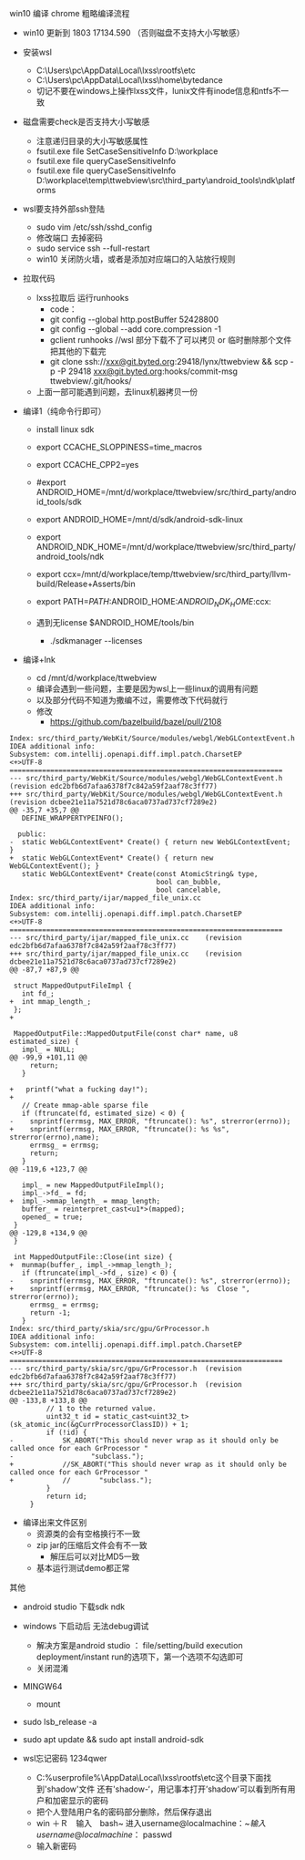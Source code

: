 win10 编译 chrome
粗略编译流程
- win10 更新到 1803 17134.590 （否则磁盘不支持大小写敏感）

- 安装wsl
  - C:\Users\pc\AppData\Local\lxss\rootfs\etc
  - C:\Users\pc\AppData\Local\lxss\home\bytedance
  - 切记不要在windows上操作lxss文件，lunix文件有inode信息和ntfs不一致

- 磁盘需要check是否支持大小写敏感
  - 注意递归目录的大小写敏感属性
  - fsutil.exe file SetCaseSensitiveInfo D:\workplace
  - fsutil.exe file queryCaseSensitiveInfo <path>  
  - fsutil.exe file queryCaseSensitiveInfo  D:\workplace\temp\ttwebview\src\third_party\android_tools\ndk\platforms

- wsl要支持外部ssh登陆
  - sudo vim /etc/ssh/sshd_config
  - 修改端口 去掉密码
  - sudo service ssh --full-restart
  - win10 关闭防火墙，或者是添加对应端口的入站放行规则

- 拉取代码
  - lxss拉取后 运行runhooks
    - code：
    - git config --global http.postBuffer 52428800
    - git config --global --add core.compression -1
    - gclient runhooks   //wsl 部分下载不了可以拷贝 or 临时删除那个文件 把其他的下载完
    - git clone ssh://xxx@git.byted.org:29418/lynx/ttwebview && scp -p -P 29418 xxx@git.byted.org:hooks/commit-msg ttwebview/.git/hooks/
  - 上面一部可能遇到问题，去linux机器拷贝一份

- 编译1（纯命令行即可）
  - install linux  sdk
  - export CCACHE_SLOPPINESS=time_macros
  - export CCACHE_CPP2=yes
  - #export ANDROID_HOME=/mnt/d/workplace/ttwebview/src/third_party/android_tools/sdk
  - export ANDROID_HOME=/mnt/d/sdk/android-sdk-linux
  - export ANDROID_NDK_HOME=/mnt/d/workplace/ttwebview/src/third_party/android_tools/ndk
  - export ccx=/mnt/d/workplace/temp/ttwebview/src/third_party/llvm-build/Release+Asserts/bin
  - export PATH=$PATH:$ANDROID_HOME:$ANDROID_NDK_HOME:$ccx:

  - 遇到无license $ANDROID_HOME/tools/bin
    - ./sdkmanager --licenses

- 编译+lnk
  - cd /mnt/d/workplace/ttwebview
  - 编译会遇到一些问题，主要是因为wsl上一些linux的调用有问题
  - 以及部分代码不知道为撒编不过，需要修改下代码就行
  - 修改
    - https://github.com/bazelbuild/bazel/pull/2108

```
Index: src/third_party/WebKit/Source/modules/webgl/WebGLContextEvent.h
IDEA additional info:
Subsystem: com.intellij.openapi.diff.impl.patch.CharsetEP
<+>UTF-8
===================================================================
--- src/third_party/WebKit/Source/modules/webgl/WebGLContextEvent.h	(revision edc2bfb6d7afaa6378f7c842a59f2aaf78c3ff77)
+++ src/third_party/WebKit/Source/modules/webgl/WebGLContextEvent.h	(revision dcbee21e11a7521d78c6aca0737ad737cf7289e2)
@@ -35,7 +35,7 @@
   DEFINE_WRAPPERTYPEINFO();
 
  public:
-  static WebGLContextEvent* Create() { return new WebGLContextEvent; }
+  static WebGLContextEvent* Create() { return new WebGLContextEvent(); }
   static WebGLContextEvent* Create(const AtomicString& type,
                                    bool can_bubble,
                                    bool cancelable,
Index: src/third_party/ijar/mapped_file_unix.cc
IDEA additional info:
Subsystem: com.intellij.openapi.diff.impl.patch.CharsetEP
<+>UTF-8
===================================================================
--- src/third_party/ijar/mapped_file_unix.cc	(revision edc2bfb6d7afaa6378f7c842a59f2aaf78c3ff77)
+++ src/third_party/ijar/mapped_file_unix.cc	(revision dcbee21e11a7521d78c6aca0737ad737cf7289e2)
@@ -87,7 +87,9 @@
 
 struct MappedOutputFileImpl {
   int fd_;
+  int mmap_length_;
 };
+
 
 MappedOutputFile::MappedOutputFile(const char* name, u8 estimated_size) {
   impl_ = NULL;
@@ -99,9 +101,11 @@
     return;
   }
 
+	printf("what a fucking day!");
+
   // Create mmap-able sparse file
   if (ftruncate(fd, estimated_size) < 0) {
-    snprintf(errmsg, MAX_ERROR, "ftruncate(): %s", strerror(errno));
+    snprintf(errmsg, MAX_ERROR, "ftruncate(): %s %s", strerror(errno),name);
     errmsg_ = errmsg;
     return;
   }
@@ -119,6 +123,7 @@
 
   impl_ = new MappedOutputFileImpl();
   impl_->fd_ = fd;
+  impl_->mmap_length_ = mmap_length;
   buffer_ = reinterpret_cast<u1*>(mapped);
   opened_ = true;
 }
@@ -129,8 +134,9 @@
 }
 
 int MappedOutputFile::Close(int size) {
+  munmap(buffer_, impl_->mmap_length_);	
   if (ftruncate(impl_->fd_, size) < 0) {
-    snprintf(errmsg, MAX_ERROR, "ftruncate(): %s", strerror(errno));
+    snprintf(errmsg, MAX_ERROR, "ftruncate(): %s  Close ", strerror(errno));
     errmsg_ = errmsg;
     return -1;
   }
Index: src/third_party/skia/src/gpu/GrProcessor.h
IDEA additional info:
Subsystem: com.intellij.openapi.diff.impl.patch.CharsetEP
<+>UTF-8
===================================================================
--- src/third_party/skia/src/gpu/GrProcessor.h	(revision edc2bfb6d7afaa6378f7c842a59f2aaf78c3ff77)
+++ src/third_party/skia/src/gpu/GrProcessor.h	(revision dcbee21e11a7521d78c6aca0737ad737cf7289e2)
@@ -133,8 +133,8 @@
         // 1 to the returned value.
         uint32_t id = static_cast<uint32_t>(sk_atomic_inc(&gCurrProcessorClassID)) + 1;
         if (!id) {
-            SK_ABORT("This should never wrap as it should only be called once for each GrProcessor "
-                   "subclass.");
+            //SK_ABORT("This should never wrap as it should only be called once for each GrProcessor "
+            //       "subclass.");
         }
         return id;
     }
```

- 编译出来文件区别
  - 资源类的会有空格换行不一致
  - zip jar的压缩后文件会有不一致
    - 解压后可以对比MD5一致
  - 基本运行测试demo都正常


其他
- android studio 下载sdk ndk
- windows 下启动后 无法debug调试
  - 解决方案是android studio ： file/setting/build execution deployment/instant run的选项下，第一个选项不勾选即可
  - 关闭混淆

- MINGW64
  - mount
- sudo lsb_release -a
- sudo apt update && sudo apt install android-sdk

- wsl忘记密码 1234qwer
  - C:\%userprofile%\AppData\Local\lxss\rootfs\etc这个目录下面找到'shadow'文件 还有'shadow-‘，用记事本打开’shadow'可以看到所有用户和加密显示的密码
  - 把个人登陆用户名的密码部分删除，然后保存退出
  - win ＋Ｒ　输入　bash~  进入username@localmachine：~$输入username@localmachine：~$passwd
  - 输入新密码
